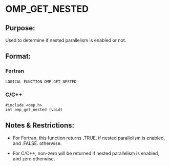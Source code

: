 # OMP_GET_NESTED

## Purpose:

Used to determine if nested parallelism is enabled or not.

## Format:

### Fortran	
```
LOGICAL FUNCTION OMP_GET_NESTED
```

### C/C++	
```
#include <omp.h>
int omp_get_nested (void)
```

## Notes & Restrictions:

* For Fortran, this function returns .TRUE. if nested parallelism is enabled, and .FALSE. otherwise.

* For C/C++, non-zero will be returned if nested parallelism is enabled, and zero otherwise.
